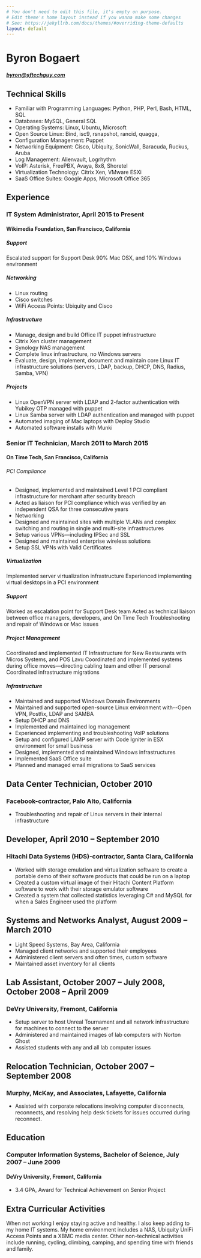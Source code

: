 ```yaml
---
# You don't need to edit this file, it's empty on purpose.
# Edit theme's home layout instead if you wanna make some changes
# See: https://jekyllrb.com/docs/themes/#overriding-theme-defaults
layout: default
---
```


# Byron Bogaert
_**byron@sftechguy.com**_

## Technical Skills
- Familiar with Programming Languages: Python, PHP, Perl, Bash, HTML, SQL
- Databases: MySQL, General SQL
- Operating Systems: Linux, Ubuntu, Microsoft
- Open Source Linux: Bind, isc9, rsnapshot, rancid, quagga,
- Configuration Management: Puppet
- Networking Equipment: Cisco, Ubiquity, SonicWall, Baracuda, Ruckus, Aruba
- Log Management: Alienvault, Logrhythm
- VoIP: Asterisk, FreePBX, Avaya, 8x8, Shoretel
- Virtualization Technology: Citrix Xen, VMware ESXi
- SaaS Office Suites: Google Apps, Microsoft Office 365

## Experience

### IT System Administrator, April 2015 to Present
#### Wikimedia Foundation, San Francisco, California

##### Support
Escalated support for Support Desk
90% Mac OSX, and 10% Windows environment
##### Networking
- Linux routing
- Cisco switches
- WiFi Access Points: Ubiquity and Cisco

##### Infrastructure
- Manage, design and build Office IT puppet infrastructure
- Citrix Xen cluster management
- Synology NAS management
- Complete linux infrastructure, no Windows servers
- Evaluate, design, implement, document and maintain core Linux IT infrastructure solutions (servers, LDAP, backup, DHCP, DNS, Radius, Samba, VPN)

##### Projects
- Linux OpenVPN server with LDAP and 2-factor authentication with Yubikey OTP managed with puppet
- Linux Samba server with LDAP authentication and managed with puppet
- Automated imaging of Mac laptops with Deploy Studio
- Automated software installs with Munki

### Senior IT Technician, March 2011 to March 2015
#### On Time Tech, San Francisco, California

###### PCI Compliance
- Designed, implemented and maintained Level 1 PCI compliant infrastructure for merchant after security breach
- Acted as liaison for PCI compliance which was verified by an independent QSA for three consecutive years
- Networking
- Designed and maintained sites with multiple VLANs and complex switching and routing in single and multi-site infrastructures
- Setup various VPNs—including IPSec and SSL
- Designed and maintained enterprise wireless solutions
- Setup SSL VPNs with Valid Certificates

##### Virtualization
Implemented server virtualization infrastructure
Experienced implementing virtual desktops in a PCI environment

##### Support
Worked as escalation point for Support Desk team
Acted as technical liaison between office managers, developers, and On Time Tech
Troubleshooting and repair of Windows or Mac issues

##### Project Management
Coordinated and implemented IT Infrastructure for New Restaurants with Micros Systems, and POS Lavu
Coordinated and implemented systems during office moves—directing cabling team and other IT personal
Coordinated infrastructure migrations

##### Infrastructure
- Maintained and supported Windows Domain Environments
- Maintained and supported open-source Linux environment with--Open VPN, Postfix, LDAP and SAMBA
- Setup DHCP and DNS
- Implemented and maintained log management
- Experienced implementing and troubleshooting VoIP solutions
- Setup and configured LAMP server with Code Igniter in ESX environment for small business
- Designed, implemented and maintained Windows infrastructures
- Implemented SaaS Office suite
- Planned and managed email migrations to SaaS services

## Data Center Technician, October 2010
### Facebook-contractor, Palo Alto, California
- Troubleshooting and repair of Linux servers in their internal infrastructure

## Developer, April 2010 – September 2010
### Hitachi Data Systems (HDS)-contractor, Santa Clara, California
- Worked with storage emulation and virtualization software to create a portable demo of their software products that could be run on a laptop
- Created a custom virtual image of their Hitachi Content Platform software to work with their storage emulator software
- Created a system that collected statistics leveraging C# and MySQL for when a Sales Engineer used the platform

## Systems and Networks Analyst, August 2009 – March 2010
- Light Speed Systems, Bay Area, California
- Managed client networks and supported their employees
- Administered client servers and often times, custom software
- Maintained asset inventory for all clients

## Lab Assistant, October 2007 – July 2008, October 2008 – April 2009
### DeVry University, Fremont, California
- Setup server to host Unreal Tournament and all network infrastructure for machines to connect to the server
- Administered and maintained images of lab computers with Norton Ghost
- Assisted students with any and all lab computer issues

## Relocation Technician, October 2007 – September 2008
### Murphy, McKay, and Associates, Lafayette, California
- Assisted with corporate relocations involving computer disconnects, reconnects, and resolving help desk tickets for issues occurred during reconnect.

## Education
### Computer Information Systems, Bachelor of Science, July 2007 – June 2009
#### DeVry University, Fremont, California
- 3.4 GPA, Award for Technical Achievement on Senior Project

## Extra Curricular Activities
When not working I enjoy staying active and healthy. I also keep adding to my home IT systems. My home environment includes a NAS, Ubiquity UniFi Access Points and a XBMC media center. Other non-technical activities include running, cycling, climbing, camping, and spending time with friends and family.
